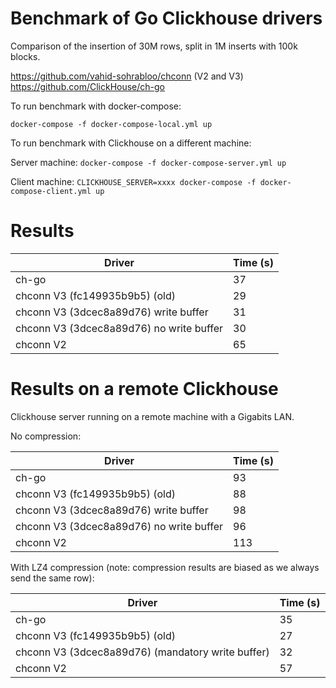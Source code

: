 # Benchmark of Go Clickhouse drivers

Comparison of the insertion of 30M rows, split in 1M inserts with 100k blocks.

https://github.com/vahid-sohrabloo/chconn (V2 and V3)
https://github.com/ClickHouse/ch-go

To run benchmark with docker-compose:

`docker-compose -f docker-compose-local.yml up`

To run benchmark with Clickhouse on a different machine:

Server machine: `docker-compose -f docker-compose-server.yml up`

Client machine: `CLICKHOUSE_SERVER=xxxx docker-compose -f docker-compose-client.yml up`

# Results

| Driver                                   | Time (s) |
|------------------------------------------|----------|
| ch-go                                    | 37       |
| chconn V3 (fc149935b9b5) (old)           | 29       |
| chconn V3 (3dcec8a89d76) write buffer    | 31       |
| chconn V3 (3dcec8a89d76) no write buffer | 30       |
| chconn V2                                | 65       |

# Results on a remote Clickhouse

Clickhouse server running on a remote machine with a Gigabits LAN.

No compression:

| Driver                                   | Time (s) |
|------------------------------------------|----------|
| ch-go                                    | 93       |
| chconn V3 (fc149935b9b5) (old)           | 88       |
| chconn V3 (3dcec8a89d76) write buffer    | 98       |
| chconn V3 (3dcec8a89d76) no write buffer | 96       |
| chconn V2                                | 113      |

With LZ4 compression (note: compression results are biased as we always send the same row):

| Driver                                            | Time (s) |
|---------------------------------------------------|----------|
| ch-go                                             | 35       |
| chconn V3 (fc149935b9b5) (old)                    | 27       |
| chconn V3 (3dcec8a89d76) (mandatory write buffer) | 32       |
| chconn V2                                         | 57       |
